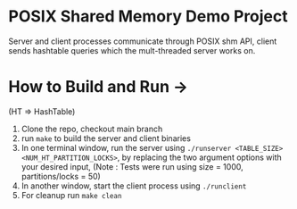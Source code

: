 # POSIX Shared Memory Demo Project
Server and client processes communicate through POSIX shm API, client sends hashtable queries which the mult-threaded server works on. 

# How to Build and Run ->
(HT => HashTable)
1. Clone the repo, checkout main branch
2. run `make` to build the server and client binaries
3. In one terminal window, run the server using `./runserver <TABLE_SIZE> <NUM_HT_PARTITION_LOCKS>`, by replacing the two argument options with your desired input, (Note : Tests were run using size = 1000, partitions/locks = 50)
4. In another window, start the client process using `./runclient`
5. For cleanup run `make clean` 
